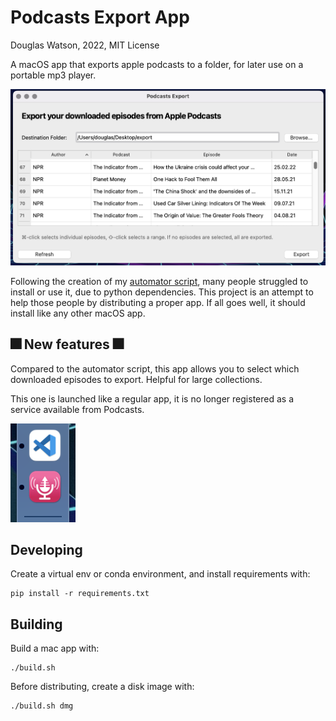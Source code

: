 Podcasts Export App
===================

Douglas Watson, 2022, MIT License

A macOS app that exports apple podcasts to a folder, for later use on a portable mp3 player.

![Podcasts Export Screenshot](images/screenshot.png)

Following the creation of my [automator script](https://github.com/douglas-watson/podcasts_export), many people struggled to install or use it, due to python dependencies. This project is an attempt to help those people by distributing a proper app. If all goes well, it should install like any other macOS app.


🎆 New features 🎆
-----------------

Compared to the automator script, this app allows you to select which downloaded episodes to export. Helpful for large collections.

This one is launched like a regular app, it is no longer registered as a service available from Podcasts.

![Podcasts Export Screenshot](images/dock.png)

Developing
----------

Create a virtual env or conda environment, and install requirements with:

    pip install -r requirements.txt

Building
--------

Build a mac app with:

    ./build.sh

Before distributing, create a disk image with:

    ./build.sh dmg